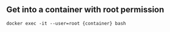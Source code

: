 ## Get into a container with root permission
```
docker exec -it --user=root {container} bash
```

<br/>
